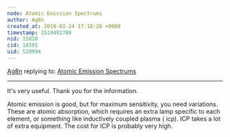 ```yaml
---
node: Atomic Emission Spectrums
author: Ag8n
created_at: 2018-02-24 17:18:28 +0000
timestamp: 1519492708
nid: 15810
cid: 18591
uid: 520994
---
```




[Ag8n](../profile/Ag8n) replying to: [Atomic Emission Spectrums](../notes/programmer1200/02-24-2018/atomic-emission-spectrum-website-to-pdf)

----
It's very useful.  Thank you for the information.

Atomic emission is good, but for maximum sensitivity, you need variations.  These are atomic absorption, which requires an extra lamp specific to each element, or something like inductively coupled plasma ( icp).  ICP takes a lot of extra equipment. The cost for ICP is probably very high.


